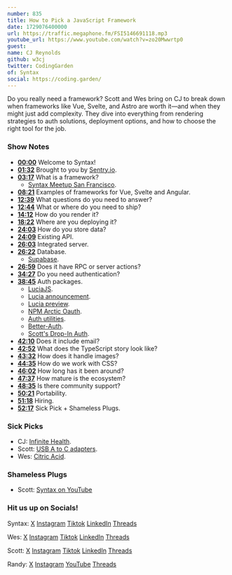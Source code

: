 ```yaml
---
number: 835
title: How to Pick a JavaScript Framework
date: 1729076400000
url: https://traffic.megaphone.fm/FSI5146691118.mp3
youtube_url: https://www.youtube.com/watch?v=zo20Mwwrtp0
guest: 
name: CJ Reynolds
github: w3cj
twitter: CodingGarden
of: Syntax
social: https://coding.garden/
---
```


Do you really need a framework? Scott and Wes bring on CJ to break down when frameworks like Vue, Svelte, and Astro are worth it—and when they might just add complexity. They dive into everything from rendering strategies to auth solutions, deployment options, and how to choose the right tool for the job.

### Show Notes

* **[00:00](#t=00:00)** Welcome to Syntax!
* **[01:32](#t=01:32)** Brought to you by [Sentry.io](https://sentry.io/syntax).
* **[03:17](#t=03:17)** What is a framework?
    * [Syntax Meetup San Francisco](https://www.eventbrite.com/e/san-francisco-syntax-meetup-tickets-982091250367).
* **[08:21](#t=08:21)** Examples of frameworks for Vue, Svelte and Angular.
* **[12:39](#t=12:39)** What questions do you need to answer?
* **[12:44](#t=12:44)** What or where do you need to ship?
* **[14:12](#t=14:12)** How do you render it?
* **[18:22](#t=18:22)** Where are you deploying it?
* **[24:03](#t=24:03)** How do you store data?
* **[24:09](#t=24:09)** Existing API.
* **[26:03](#t=26:03)** Integrated server.
* **[26:22](#t=26:22)** Database.
    * [Supabase](https://supabase.com/).
* **[26:59](#t=26:59)** Does it have RPC or server actions?
* **[34:27](#t=34:27)** Do you need authentication?
* **[38:45](#t=38:45)** Auth packages.
    * [LuciaJS](https://lucia.js.org/).
    * [Lucia announcement](https://github.com/lucia-auth/lucia/discussions/1707).
    * [Lucia preview](https://lucia-next.pages.dev/).
    * [NPM Arctic Oauth](https://www.npmjs.com/package/arctic).
    * [Auth utilities](https://www.npmjs.com/package/oslo).
    * [Better-Auth](https://github.com/better-auth/better-auth).
    * [Scott's Drop-In Auth](https://github.com/stolinski/drop-in/tree/main/packages/auth).
* **[42:10](#t=42:10)** Does it include email?
* **[42:52](#t=42:52)** What does the TypeScript story look like?
* **[43:32](#t=43:32)** How does it handle images?
* **[44:35](#t=44:35)** How do we work with CSS?
* **[46:02](#t=46:02)** How long has it been around?
* **[47:37](#t=47:37)** How mature is the ecosystem?
* **[48:35](#t=48:35)** Is there community support?
* **[50:21](#t=50:21)** Portability.
* **[51:18](#t=51:18)** Hiring.
* **[52:17](#t=52:17)** Sick Pick + Shameless Plugs.

### Sick Picks

- CJ: [Infinite Health](https://tycho.bandcamp.com/album/infinite-health).
- Scott: [USB A to C adapters](https://amzn.to/3XYJt2l).
- Wes: [Citric Acid](https://amzn.to/4hba2dF).

### Shameless Plugs

- Scott: [Syntax on YouTube](https://youtube.com/@syntaxfm)

### Hit us up on Socials!

Syntax: [X](https://twitter.com/syntaxfm) [Instagram](https://www.instagram.com/syntax_fm/) [Tiktok](https://www.tiktok.com/@syntaxfm) [LinkedIn](https://www.linkedin.com/company/96077407/admin/feed/posts/) [Threads](https://www.threads.net/@syntax_fm)

Wes: [X](https://twitter.com/wesbos) [Instagram](https://www.instagram.com/wesbos/) [Tiktok](https://www.tiktok.com/@wesbos) [LinkedIn](https://www.linkedin.com/in/wesbos/) [Threads](https://www.threads.net/@wesbos)

Scott: [X](https://twitter.com/stolinski) [Instagram](https://www.instagram.com/stolinski/) [Tiktok](https://www.tiktok.com/@stolinski) [LinkedIn](https://www.linkedin.com/in/stolinski/) [Threads](https://www.threads.net/@stolinski)

Randy: [X](https://twitter.com/randyrektor) [Instagram](https://www.instagram.com/randyrektor/) [YouTube](https://www.youtube.com/@randyrektor) [Threads](https://www.threads.net/@randyrektor)
